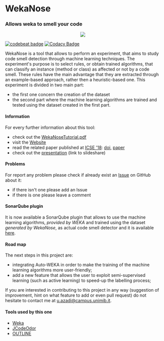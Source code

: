 # WekaNose #
### Allows weka to smell your code  ###
<p align="center">
  <!-- <img src="http://essere.disco.unimib.it/wiki/_media/wekanose.png">) -->
  <img src="https://github.com/uazadi/WekaNose/blob/master/docs/pictures/WekaNode_github.png">
</p>

[![codebeat badge](https://codebeat.co/badges/23ad08d2-0214-4cca-a616-759c659aa3dc)](https://codebeat.co/projects/github-com-uazadi-wekanose-master)
[![Codacy Badge](https://api.codacy.com/project/badge/Grade/024e7d4c94554e1f93ed8c33082ee360)](https://www.codacy.com/app/u.azadi/WekaNose?utm_source=github.com&amp;utm_medium=referral&amp;utm_content=uazadi/WekaNose&amp;utm_campaign=Badge_Grade)

WekaNose is a tool that allows to perform an experiment, that aims to study code smell detection through machine learning techniques. The experiment's purpose is to select rules, or obtain trained algorithms, that can classify an instance (method or class) as affected or not by a code smell. These rules have the main advantage that they are extracted through an example-based approach, rather then a heuristic-based one.
This experiment is divided in two main part:  
* the first one concern the creation of the dataset 
* the second part where the machine learning algorithms are trained and tested using the dataset created in the first part.

#### Information ####
For every further information about this tool:      
* check out the [WekaNoseTutorial.pdf](https://github.com/UmbertoAzadi/WekaNose/blob/master/docs/WekaNoseTutorial.pdf)
* visit the [Website](http://www.essere.disco.unimib.it/wekanose/) 
* read the related paper published at [ICSE '18](https://www.icse2018.org/): [doi](https://doi.org/10.1145/3183440.3194974), [paper](https://www.researchgate.net/profile/Umberto_Azadi/publication/325568804_Machine_Learning_based_Code_Smell_Detection_through_WekaNose/links/5b1654a90f7e9bda0ffe74a5/Machine-Learning-based-Code-Smell-Detection-through-WekaNose.pdf?_sg%5B0%5D=Rz7ZZpKV3LX4YuCyBqTguOE7NxS1qNaYGtuqxVmM3dbI9m2nze17ex_flbRZD8V4CyoB-phAsQaTwFQtRpbaCg.eTdxkIp0KEHCXrrq01kk8QI_qsymeNNVA2V0uDwnecmm0RZnVCXAxzxQ1TBvvz8m6dxM34fhO6-OqSDm-z0b7A&_sg%5B1%5D=MQ4QDqEnkFeNfH10618KkDBJlesZtQgupnqFYhvpXwz6FmpuwJgVvu9OeOJ7NmilVvSKnPlQZ4daewKJwVbqF1Lk3f4LpWXzwZ6tkkm9av6v.eTdxkIp0KEHCXrrq01kk8QI_qsymeNNVA2V0uDwnecmm0RZnVCXAxzxQ1TBvvz8m6dxM34fhO6-OqSDm-z0b7A&_iepl=)
* check out the [presentation](https://www.slideshare.net/UmbertoAzadi/wekanose-presentation-123524644) (link to slideshare)

#### Problems ####
For report any problem please check if already exist an [Issue](https://github.com/UmbertoAzadi/WekaNose/issues) on GitHub about it:
* if there isn't one please add an Issue
* if there is one please leave a comment 

#### SonarQube plugin ####
It is now available a SonarQube plugin that allows to use the machine learning algorithms, _provided by WEKA_ and trained using the dataset _generated by WekaNose_, as actual code smell detector and it is available [here](https://github.com/uazadi/Sonar-WekaNose-Plugin).

#### Road map ####
The next steps in this project are:
* integrating Auto-WEKA in order to make the training of the machine learning algorithms more user-friendly;
* add a new feature that allows the user to exploit semi-supervised learning (such as active learning) to speed-up the labelling process;

If you are interested in contributing to this project in any way (suggestion of improvement, hint on what feature to add or even pull request) do not hesitate to contact me at u.azadi@campus.unimib.it.

#### Tools used by this one ####
* [Weka](https://www.cs.waikato.ac.nz/ml/weka/)
* [JCodeOdor](http://www.essere.disco.unimib.it/jcodeodor/)
* [OUTLINE](https://github.com/UmbertoAzadi/OUTLINE)
